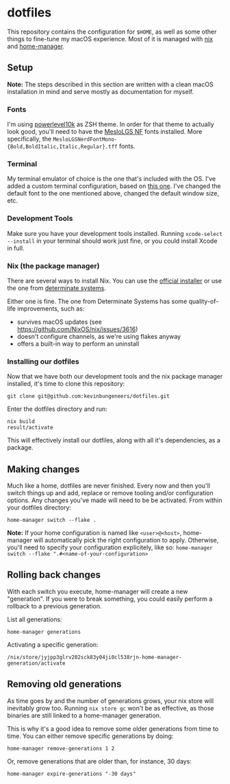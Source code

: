 # dotfiles
This repository contains the configuration for `$HOME`, as well as some other things to fine-tune my macOS experience.
Most of it is managed with [nix](https://nixos.org/) and [home-manager](https://github.com/nix-community/home-manager).

## Setup
**Note:** The steps described in this section are written with a clean macOS installation in mind and serve mostly as documentation for myself.

### Fonts
I'm using [powerlevel10k](https://github.com/romkatv/powerlevel10k) as ZSH theme. In order for that theme to actually look good, you'll need to have the [MesloLGS NF](https://github.com/ryanoasis/nerd-fonts/releases/download/v3.1.1/Meslo.zip) fonts installed. More specifically, the `MesloLGSNerdFontMono-{Bold,BoldItalic,Italic,Regular}.tff` fonts.

### Terminal
My terminal emulator of choice is the one that's included with the OS. I've added a custom terminal configuration, based on [this one](https://github.com/nordtheme/terminal-app). I've changed the default font to the one mentioned above, changed the default window size, etc.

### Development Tools
Make sure you have your development tools installed. Running `xcode-select --install` in your terminal should work just fine, or you could install Xcode in full.

### Nix (the package manager)
There are several ways to install Nix. You can use the [official installer](https://nixos.org/download#nix-install-macos) or use the one from [determinate systems](https://github.com/DeterminateSystems/nix-installer).

Either one is fine. The one from Determinate Systems has some quality-of-life improvements, such as:
- survives macOS updates (see https://github.com/NixOS/nix/issues/3616)
- doesn't configure channels, as we're using flakes anyway
- offers a built-in way to perform an uninstall

### Installing our dotfiles
Now that we have both our development tools and the nix package manager installed, it's time to clone this repository:
```console
git clone git@github.com:kevinbungeneers/dotfiles.git
```

Enter the dotfiles directory and run:
```console
nix build
result/activate
```

This will effectively install our dotfiles, along with all it's dependencies, as a package.

## Making changes
Much like a home, dotfiles are never finished. Every now and then you'll switch things up and add, replace or remove tooling and/or configuration options.
Any changes you've made will need to be be activated. From within your dotfiles directory:
```console
home-manager switch --flake .
```

**Note:** If your home configuration is named like `<user>@<host>`, home-manager will automatically pick the right configuration to apply. Otherwise, you'll need to specify your configuration explicitely, like so: `home-manager switch --flake ".#<name-of-your-configuration>`


## Rolling back changes
With each switch you execute, home-manager will create a new "generation". If you were to break something, you could easily perform a rollback to a previous generation.

List all generations:
```console
home-manager generations
```

Activating a specific generation:
```console
/nix/store/jyjpp3glrv202sck83y04ji0cl538rjn-home-manager-generation/activate
```

## Removing old generations
As time goes by and the number of generations grows, your nix store will inevitably grow too. Running `nix store gc` won't be as effective, as those binaries are still linked to a home-manager generation.

This is why it's a good idea to remove some older generations from time to time. You can either remove specific generations by doing:
```console
home-manager remove-generations 1 2
```

Or, remove generations that are older than, for instance, 30 days:
```console
home-manager expire-generations "-30 days"
```